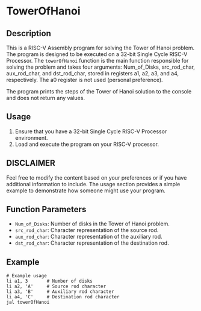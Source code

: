 # TowerOfHanoi

## Description
This is a RISC-V Assembly program for solving the Tower of Hanoi problem. The program is designed to be executed on a 32-bit Single Cycle RISC-V Processor. The `towerOfHanoi` function is the main function responsible for solving the problem and takes four arguments: Num_of_Disks, src_rod_char, aux_rod_char, and dst_rod_char, stored in registers a1, a2, a3, and a4, respectively. The a0 register is not used (personal preference).

The program prints the steps of the Tower of Hanoi solution to the console and does not return any values.

## Usage
1. Ensure that you have a 32-bit Single Cycle RISC-V Processor environment.
2. Load and execute the program on your RISC-V processor.
   
## DISCLAIMER
Feel free to modify the content based on your preferences or if you have additional information to include. The usage section provides a simple example to demonstrate how someone might use your program.

## Function Parameters
- `Num_of_Disks`: Number of disks in the Tower of Hanoi problem.
- `src_rod_char`: Character representation of the source rod.
- `aux_rod_char`: Character representation of the auxiliary rod.
- `dst_rod_char`: Character representation of the destination rod.

## Example
```assembly
# Example usage
li a1, 3       # Number of disks
li a2, 'A'     # Source rod character
li a3, 'B'     # Auxiliary rod character
li a4, 'C'     # Destination rod character
jal towerOfHanoi


